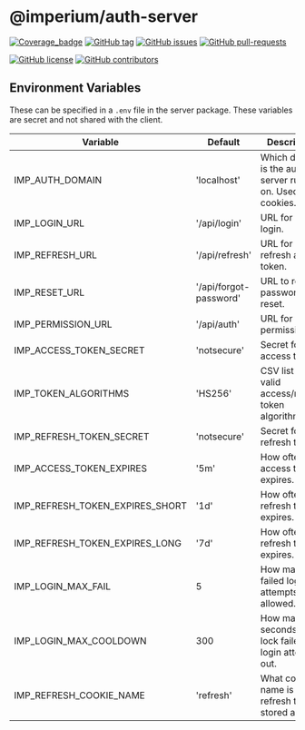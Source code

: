 # @imperium/auth-server

[![Coverage_badge](../../docs/assets/coverage/auth-server/coverage.svg)](assets/coverage/auth-server/index.html)
[![GitHub tag](https://img.shields.io/github/tag/darkadept/imperium.svg)](https://github.com/thr-consulting/imperium/tags/)
[![GitHub issues](https://img.shields.io/github/issues/darkadept/imperium.svg)](https://github.com/thr-consulting/imperium/issues/)
[![GitHub pull-requests](https://img.shields.io/github/issues-pr/darkadept/imperium.svg)](https://github.com/thr-consulting/imperium/pull/)

[![GitHub license](https://img.shields.io/github/license/darkadept/imperium.svg)](https://github.com/thr-consulting/imperium/blob/master/LICENSE)
[![GitHub contributors](https://img.shields.io/github/contributors/darkadept/imperium.svg)](https://github.com/thr-consulting/imperium/graphs/contributors/)

## Environment Variables
These can be specified in a `.env` file in the server package. These variables are secret and not shared with the client.

| Variable                        | Default                | Description                                                   |
|---------------------------------|------------------------|---------------------------------------------------------------|
| IMP_AUTH_DOMAIN                 | 'localhost'            | Which domain is the auth server running on. Used for cookies. |
| IMP_LOGIN_URL                   | '/api/login'           | URL for REST login.                                           |
| IMP_REFRESH_URL                 | '/api/refresh'         | URL for REST refresh access token.                            |
| IMP_RESET_URL                   | '/api/forgot-password' | URL to request password reset.                                |
| IMP_PERMISSION_URL              | '/api/auth'            | URL for REST permissions.                                     |
| IMP_ACCESS_TOKEN_SECRET         | 'notsecure'            | Secret for access tokens.                                     |
| IMP_TOKEN_ALGORITHMS            | 'HS256'                | CSV list of valid access/refresh token algorithms             |
| IMP_REFRESH_TOKEN_SECRET        | 'notsecure'            | Secret for refresh tokens.                                    |
| IMP_ACCESS_TOKEN_EXPIRES        | '5m'                   | How often an access token expires.                            |
| IMP_REFRESH_TOKEN_EXPIRES_SHORT | '1d'                   | How often a refresh token expires.                            |
| IMP_REFRESH_TOKEN_EXPIRES_LONG  | '7d'                   | How often a refresh token expires.                            |
| IMP_LOGIN_MAX_FAIL              | 5                      | How many failed login attempts allowed.                       |
| IMP_LOGIN_MAX_COOLDOWN          | 300                    | How many seconds to lock failed login attempts out.           |
| IMP_REFRESH_COOKIE_NAME         | 'refresh'              | What cookie name is the refresh token stored as?              |
